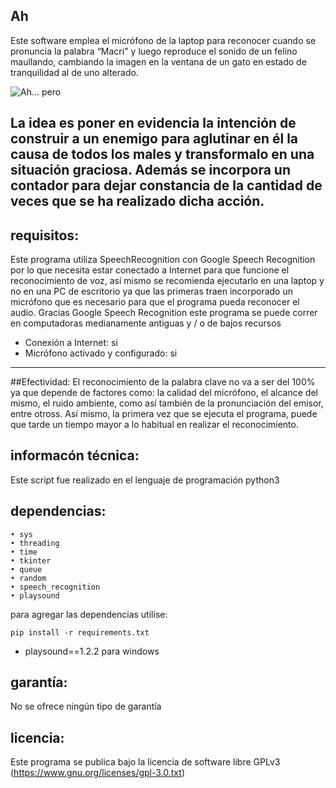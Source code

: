 ## Ah 

Este software emplea el micrófono de la laptop para reconocer cuando se pronuncia la palabra “Macri" y luego reproduce el sonido de un felino maullando, cambiando la imagen en la ventana de un gato en estado de tranquilidad al de uno alterado.

![Ah... pero](https://i.postimg.cc/JzChbB3C/Captura-de-pantalla-2023-01-26-09-17-06.png)

La idea es poner en evidencia la intención de construir a un enemigo para aglutinar en él la causa de todos los males y transformalo en una situación graciosa.
Además se incorpora un contador para dejar constancia de la cantidad de veces que se ha realizado dicha acción.
--------------------------------------------------------------------------------


## requisitos:

Este programa utiliza SpeechRecognition con Google Speech Recognition por lo que necesita estar conectado a Internet para que funcione el reconocimiento de voz, así mismo se recomienda ejecutarlo en una laptop y no en una PC de escritorio ya que las primeras traen incorporado un micrófono que es necesario para que el programa pueda reconocer el audio. 
Gracias Google Speech Recognition este programa se puede correr en computadoras medianamente antiguas y / o de bajos recursos

* Conexión a Internet: si
* Micrófono activado y configurado: si

--------------------------------------------------------------------------------

##Efectividad: 
El reconocimiento de la palabra clave no va a ser del 100% ya que depende de factores como: la calidad del micrófono, el alcance del mismo, el ruido ambiente, como así también de la pronunciación del emisor, entre otross. Así mismo, la primera vez que se ejecuta el programa, puede que tarde un tiempo mayor a lo habitual en realizar el reconocimiento.

## informacón técnica:

Este script fue realizado en el lenguaje de programación python3

## dependencias:
    • sys
    • threading
    • time
    • tkinter 
    • queue
    • random
    • speech_recognition  
    • playsound
     
para agregar las dependencias utilise:

    pip install -r requirements.txt

* playsound==1.2.2 para windows

## garantía:

No se ofrece ningún tipo de garantía

## licencia:

Este programa se publica bajo la licencia de software libre GPLv3 (https://www.gnu.org/licenses/gpl-3.0.txt)
